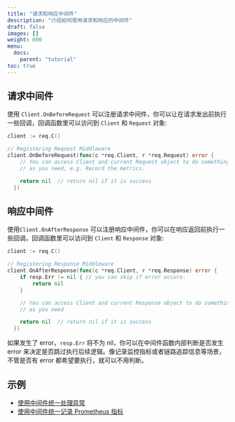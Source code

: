 ```yaml
---
title: "请求和响应中间件"
description: "介绍如何使用请求和响应的中间件"
draft: false
images: []
weight: 600
menu:
  docs:
    parent: "tutorial"
toc: true
---
```


## 请求中间件

使用 `Client.OnBeforeRequest` 可以注册请求中间件，你可以让在请求发出前执行一些回调，回调函数里可以访问到 `Client` 和 `Request` 对象:

```go
client := req.C()

// Registering Request Middleware
client.OnBeforeRequest(func(c *req.Client, r *req.Request) error {
	// You can access Client and current Request object to do something
	// as you need, e.g. Record the metrics.

    return nil  // return nil if it is success
  })
```

## 响应中间件

使用`Client.OnAfterResponse` 可以注册响应中间件，你可以在响应返回前执行一些回调，回调函数里可以访问到 `Client` 和 `Response` 对象:

```go
client := req.C()

// Registering Response Middleware
client.OnAfterResponse(func(c *req.Client, r *req.Response) error {
    if resp.Err != nil { // you can skip if error occurs.
        return nil
    }

    // You can access Client and current Response object to do something
    // as you need

    return nil  // return nil if it is success
  })
```

如果发生了 error，`resp.Err` 将不为 nil，你可以在中间件函数内部判断是否发生 error 来决定是否跳过执行后续逻辑。像记录监控指标或者链路追踪信息等场景，不管是否有 error 都希望要执行，就可以不用判断。

## 示例

* [使用中间件统一处理异常](../../examples/handle-exceptions-with-middleware/)
* [使用中间件统一记录 Prometheus 指标](../../examples/record-prometheus-metrics-using-middleware/)
